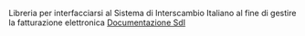 Libreria per interfacciarsi al Sistema di Interscambio Italiano al fine di gestire la fatturazione elettronica
[Documentazione SdI](https://www.fatturapa.gov.it/export/fatturazione/it/normativa/f-3.htm)
